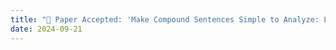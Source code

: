 ```yaml
---
title: "🎉 Paper Accepted: 'Make Compound Sentences Simple to Analyze: Learning to Split Sentences for Aspect-based Sentiment Analysis' at EMNLP Findings 2024!"
date: 2024-09-21
---
```

